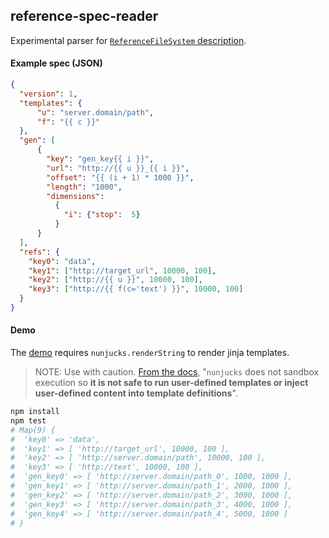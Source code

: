 ## reference-spec-reader

Experimental parser for [`ReferenceFileSystem` description](https://github.com/intake/fsspec-reference-maker).

#### Example spec (JSON)

```json
{
  "version": 1,
  "templates": {
      "u": "server.domain/path",
      "f": "{{ c }}"
  },
  "gen": [
      {
        "key": "gen_key{{ i }}",
        "url": "http://{{ u }}_{{ i }}",
        "offset": "{{ (i + 1) * 1000 }}",
        "length": "1000",
        "dimensions": 
          {
            "i": {"stop":  5}
          }
      }   
  ],
  "refs": {
    "key0": "data",
    "key1": ["http://target_url", 10000, 100],
    "key2": ["http://{{ u }}", 10000, 100],
    "key3": ["http://{{ f(c='text') }}", 10000, 100]
  }
}
```

#### Demo

The [demo](./test.js) requires `nunjucks.renderString` to render jinja templates.

> NOTE: Use with caution. [From the docs](https://mozilla.github.io/nunjucks/api.html), 
"`nunjucks` does not sandbox execution so **it is not safe to run user-defined 
templates or inject user-defined content into template definitions**". 

```bash
npm install
npm test
# Map(9) {
#  'key0' => 'data',
#  'key1' => [ 'http://target_url', 10000, 100 ],
#  'key2' => [ 'http://server.domain/path', 10000, 100 ],
#  'key3' => [ 'http://text', 10000, 100 ],
#  'gen_key0' => [ 'http://server.domain/path_0', 1000, 1000 ],
#  'gen_key1' => [ 'http://server.domain/path_1', 2000, 1000 ],
#  'gen_key2' => [ 'http://server.domain/path_2', 3000, 1000 ],
#  'gen_key3' => [ 'http://server.domain/path_3', 4000, 1000 ],
#  'gen_key4' => [ 'http://server.domain/path_4', 5000, 1000 ]
# }
```